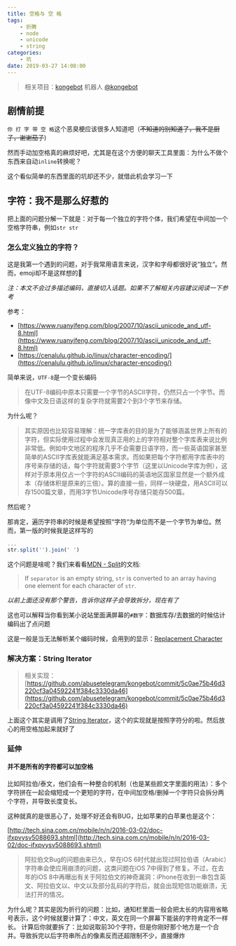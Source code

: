 ```yaml
---
title: 空格与 空 格
tags: 
    - 折腾
    - node
    - unicode
    - string
categories:
    - 坑
date: 2019-03-27 14:08:00
---
```


> 相关项目：[kongebot](https://github.com/abusetelegram/kongebot)
> 机器人 [@kongebot](https://t.me/kongebot)

## 剧情前提

`你 打 字 带 空 格`这个恶臭梗应该很多人知道吧（~~不知道的别知道了，我不是厨子，谢谢茄子~~)

然而手动加空格真的麻烦好吧，尤其是在这个方便的聊天工具里面：为什么不做个东西来自动`inline`转换呢？

这个看似简单的东西里面的坑却还不少，就借此机会学习一下

## 字符：我不是那么好惹的

把上面的问题分解一下就是：对于每一个独立的字符个体，我们希望在中间加一个空格字符串，例如`str str`

### 怎么定义独立的字符？

这是我第一个遇到的问题，对于我常用语言来说，汉字和字母都很好说“独立“。然而，emoji却不是这样想的👿

_注：本文不会过多描述编码，直接切入话题。如果不了解相关内容建议阅读一下参考_

参考：
- [https://www.ruanyifeng.com/blog/2007/10/ascii_unicode_and_utf-8.html](https://www.ruanyifeng.com/blog/2007/10/ascii_unicode_and_utf-8.html)
- [https://cenalulu.github.io/linux/character-encoding/](https://cenalulu.github.io/linux/character-encoding/)

简单来说，`UTF-8`是一个变长编码

> 在UTF-8编码中原本只需要一个字节的ASCII字符，仍然只占一个字节。而像中文及日语这样的复杂字符就需要2个到3个字节来存储。

为什么呢？

> 其实原因也比较容易理解：统一字库表的目的是为了能够涵盖世界上所有的字符，但实际使用过程中会发现真正用的上的字符相对整个字库表来说比例非常低。例如中文地区的程序几乎不会需要日语字符，而一些英语国家甚至简单的ASCII字库表就能满足基本需求。而如果把每个字符都用字库表中的序号来存储的话，每个字符就需要3个字节（这里以Unicode字库为例），这样对于原本用仅占一个字符的ASCII编码的英语地区国家显然是一个额外成本（存储体积是原来的三倍）。算的直接一些，同样一块硬盘，用ASCII可以存1500篇文章，而用3字节Unicode序号存储只能存500篇。

然后呢？


那肯定，遍历字符串的时候是希望按照“字符“为单位而不是一个字节为单位。然而，第一版的时候我是这样写的

```javascript
...
str.split('').join(' ')
```

<script async src="https://telegram.org/js/telegram-widget.js?6" data-telegram-post="ButNothingHappened/3010" data-width="100%"></script>

这个问题是啥呢？我们来看看[MDN - Split](https://developer.mozilla.org/en-US/docs/Web/JavaScript/Reference/Global_Objects/String/split#Syntax)的文档:

> If `separator` is an empty string, `str` is converted to an array having one element for each character of `str`.

_以前上面还没有那个警告，告诉你这样子会导致拆分，现在有了_

这也可以解释当你看到某小说站里面满屏幕的`#数字`：数据库存/去数据的时候估计编码出了点问题

这是一般是当无法解析某个编码时候，会用到的显示：[Replacement Character](https://unicode-table.com/en/FFFD/)


### 解决方案：String Iterator

> 相关实现：[https://github.com/abusetelegram/kongebot/commit/5c0ae75b46d3220cf3a04592241f384c3330da46](https://github.com/abusetelegram/kongebot/commit/5c0ae75b46d3220cf3a04592241f384c3330da46)

上面这个其实是调用了[String Iterator](https://developer.mozilla.org/en-US/docs/Web/JavaScript/Reference/Global_Objects/String/@@iterator)，这个的实现就是按照字符分的啦。然后放心的用空格加起来就好了

### 延伸

#### 并不是所有的字符都可以加空格

比如阿拉伯/泰文，他们会有一种整合的机制（也是某些颜文字里面的用法）：多个字符拼在一起会缩短成一个更短的字符，在中间加空格/删掉一个字符只会拆分两个字符，并导致长度变长。

这种就真的是很恶心了，处理不好还会有BUG，比如苹果的白苹果也是这个：

[http://tech.sina.com.cn/mobile/n/n/2016-03-02/doc-ifxpvysv5088693.shtml](http://tech.sina.com.cn/mobile/n/n/2016-03-02/doc-ifxpvysv5088693.shtml)

> 阿拉伯文Bug的问题由来已久，早在iOS 6时代就出现过阿拉伯语（Arabic）字符串会使应用崩溃的问题，这类问题在iOS 7中得到了修复。不过，在去年的iOS 8中再曝出有关于阿拉伯文的神奇漏洞：iPhone在收到一串包含英文、阿拉伯文以、中文以及部分乱码的字符后，就会出现短信功能崩溃，无法打开的情况。

为什么呢？其实是因为折行的问题：比如，通知栏里面一般会把太长的内容用省略号表示，这个时候就要计算了：中文，英文在同一个屏幕下能装的字符肯定不一样长。
计算后你就要拆了：比如说取前30个字符，但是你刚好那个地方是一个合并。导致拆完以后字符串所占的像素反而还超限制不少，直接爆炸

